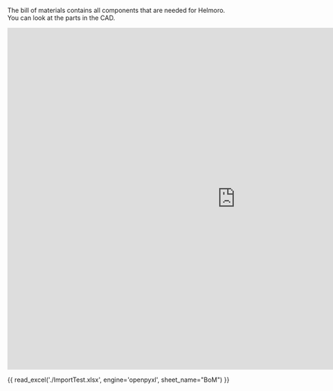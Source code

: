 The bill of materials contains all components that are needed for Helmoro. You can look at the parts in the CAD.

<iframe src="https://helbling1.autodesk360.com/shares/public/SHd38bfQT1fb47330c99731a7793064db00d?mode=embed" width="1024" height="768" allowfullscreen="true" webkitallowfullscreen="true" mozallowfullscreen="true"  frameborder="0"></iframe>

{{ read_excel('./ImportTest.xlsx', engine='openpyxl', sheet_name="BoM") }}

